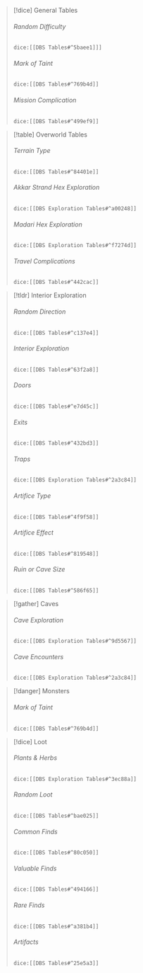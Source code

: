 > [!dice] General Tables
> ###### Random Difficulty
>`dice:[[DBS Tables#^5baee1]]]`
>
>######  Mark of Taint
>`dice:[[DBS Tables#^769b4d]]`
>
>######  Mission Complication
>`dice:[[DBS Tables#^499ef9]]`


> [!table] Overworld Tables
> ###### Terrain Type
>`dice:[[DBS Tables#^84401e]]`
>
>######  Akkar Strand Hex Exploration
>`dice:[[DBS Exploration Tables#^a00248]]`
>
>######  Madari Hex Exploration
>`dice:[[DBS Exploration Tables#^f7274d]]`
>
>###### Travel Complications
>`dice:[[DBS Tables#^442cac]]`


>[!tldr] Interior Exploration
>###### Random Direction
>`dice:[[DBS Tables#^c137e4]]`
>
>###### Interior Exploration
>`dice:[[DBS Tables#^63f2a8]]`
>
>###### Doors
>`dice:[[DBS Tables#^e7d45c]]`
>
>###### Exits
>`dice:[[DBS Tables#^432bd3]]`
>
>###### Traps
>`dice:[[DBS Exploration Tables#^2a3c84]]`
>
>###### Artifice Type
>`dice:[[DBS Tables#^4f9f58]]`
>
>###### Artifice Effect
>`dice:[[DBS Tables#^819548]]`
>
>###### Ruin or Cave Size
>`dice:[[DBS Tables#^586f65]]`




> [!gather] Caves
>###### Cave Exploration
>`dice:[[DBS Exploration Tables#^9d5567]]`
>
>###### Cave Encounters
>`dice:[[DBS Exploration Tables#^2a3c84]]`


> [!danger] Monsters
>###### Mark of Taint
>`dice:[[DBS Tables#^769b4d]]`


>[!dice] Loot
>
>###### Plants & Herbs
>`dice:[[DBS Exploration Tables#^3ec88a]]`
>
>###### Random Loot
>`dice:[[DBS Tables#^bae025]]`
>
>###### Common Finds
>`dice:[[DBS Tables#^80c050]]`
>
>###### Valuable Finds
>`dice:[[DBS Tables#^494166]]`
>
>######  Rare Finds
>`dice:[[DBS Tables#^a381b4]]`
>
>###### Artifacts
>`dice:[[DBS Tables#^25e5a3]]`
>

